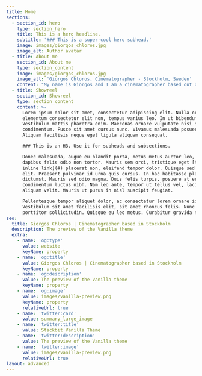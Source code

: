 ```yaml
---
title: Home
sections:
  - section_id: hero
    type: section_hero
    title: This is a hero headline.
    subtitle: '### This is a super-cool hero subhead.'
    image: images/giorgos_chloros.jpg
    image_alt: Author avatar
  - title: About me
    section_id: About me
    type: section_content
    image: images/giorgos_chloros.jpg
    image_alt: 'Giorgos Chloros, Cinematographer - Stockholm, Sweden'
    content: "My name is Giorgos and I am a cinematographer based out of Stockholm. I was born in Greece and I\_have an educational background in Fine \nArts,\_with BFA and MFA studies in Greece, Italy and Sweden. I live in a red house in the Swedish countryside with my partner and our two sons. When I am not behind a camera or computer screen, chances are I’m somewhere in the forest picking mushrooms, chopping firewood or grilling sausages :)\n\nYou will not see any of my recent work here, because since the fall of 2016 all my energy and creativity goes to [dietdoctor.com](http://dietdoctor.com) where I work as a cinematographer and editor, focusing mainly on making the most amazing low-carb cooking videos.\n\nAs a cinematographer I have an eye for naturally motivated lighting and inspired movement.\_Having worked in documentaries, narrative, commercials, fashion, music and art projects, I am able to adapt and I am committed to exceeding the director’s vision with my photography.\n"
  - title: Showreel
    section_id: Showreel
    type: section_content
    content: >-
      Lorem ipsum dolor sit amet, consectetur adipiscing elit. Nulla orci diam,
      elementum consectetur elit non, tempus varius leo. In ut bibendum mauris.
      Vestibulum mattis pharetra enim. Maecenas ornare vulputate nisi sed
      condimentum. Fusce sit amet cursus nunc. Vivamus malesuada posuere mollis.
      Aliquam facilisis neque eget ligula aliquam consequat.

      ### This is an H3. Use it for subheads and subsections.

      Donec malesuada, augue eu blandit porta, metus metus auctor leo, non
      dapibus felis odio non tortor. Mauris sem orci, tristique eget [this is an
      inline link](#) placerat non, eleifend tempor dolor. Quisque sed nisl
      elit. Praesent pulvinar id urna quis cursus. In hac habitasse platea
      dictumst. Mauris sed odio magna. Duis felis turpis, posuere at erat nec,
      condimentum luctus nibh. Nam leo ante, tempor ut tellus vel, lacinia
      aliquam velit. Mauris ut purus in nisl suscipit feugiat.

      Pellentesque tempor aliquet dolor, ac consectetur lorem ornare id.
      Vestibulum sit amet facilisis elit, sit amet rhoncus felis. Nunc rhoncus
      porttitor sollicitudin. Quisque eu leo metus. Curabitur gravida nibh eu
seo:
  title: Giorgos Chloros | Cinematographer based in Stockholm
  description: The preview of the Vanilla theme
  extra:
    - name: 'og:type'
      value: website
      keyName: property
    - name: 'og:title'
      value: Giorgos Chloros | Cinematographer based in Stockholm
      keyName: property
    - name: 'og:description'
      value: The preview of the Vanilla theme
      keyName: property
    - name: 'og:image'
      value: images/vanilla-preview.png
      keyName: property
      relativeUrl: true
    - name: 'twitter:card'
      value: summary_large_image
    - name: 'twitter:title'
      value: Stackbit Vanilla Theme
    - name: 'twitter:description'
      value: The preview of the Vanilla theme
    - name: 'twitter:image'
      value: images/vanilla-preview.png
      relativeUrl: true
layout: advanced
---
```

